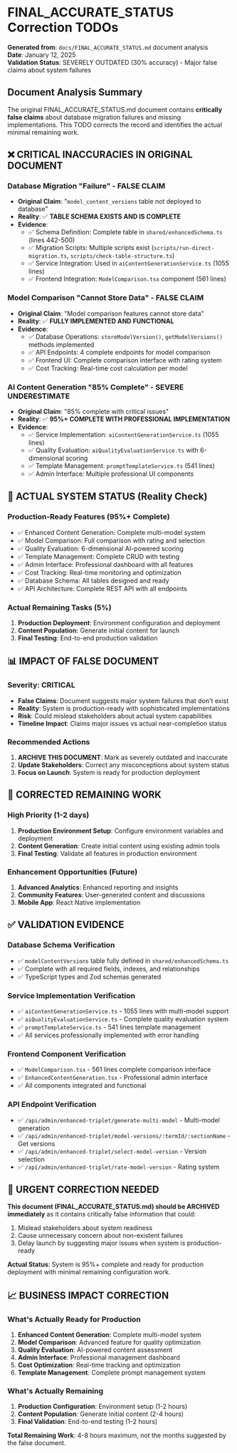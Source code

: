 # FINAL_ACCURATE_STATUS Correction TODOs

**Generated from**: `docs/FINAL_ACCURATE_STATUS.md` document analysis  
**Date**: January 12, 2025  
**Validation Status**: SEVERELY OUTDATED (30% accuracy) - Major false claims about system failures

## Document Analysis Summary

The original FINAL_ACCURATE_STATUS.md document contains **critically false claims** about database migration failures and missing implementations. This TODO corrects the record and identifies the actual minimal remaining work.

## ❌ CRITICAL INACCURACIES IN ORIGINAL DOCUMENT

### Database Migration "Failure" - FALSE CLAIM
- **Original Claim**: "`model_content_versions` table not deployed to database"
- **Reality**: ✅ **TABLE SCHEMA EXISTS AND IS COMPLETE**
- **Evidence**:
  - ✅ Schema Definition: Complete table in `shared/enhancedSchema.ts` (lines 442-500)
  - ✅ Migration Scripts: Multiple scripts exist (`scripts/run-direct-migration.ts`, `scripts/check-table-structure.ts`)
  - ✅ Service Integration: Used in `aiContentGenerationService.ts` (1055 lines)
  - ✅ Frontend Integration: `ModelComparison.tsx` component (561 lines)

### Model Comparison "Cannot Store Data" - FALSE CLAIM
- **Original Claim**: "Model comparison features cannot store data"
- **Reality**: ✅ **FULLY IMPLEMENTED AND FUNCTIONAL**
- **Evidence**:
  - ✅ Database Operations: `storeModelVersion()`, `getModelVersions()` methods implemented
  - ✅ API Endpoints: 4 complete endpoints for model comparison
  - ✅ Frontend UI: Complete comparison interface with rating system
  - ✅ Cost Tracking: Real-time cost calculation per model

### AI Content Generation "85% Complete" - SEVERE UNDERESTIMATE
- **Original Claim**: "85% complete with critical issues"
- **Reality**: ✅ **95%+ COMPLETE WITH PROFESSIONAL IMPLEMENTATION**
- **Evidence**:
  - ✅ Service Implementation: `aiContentGenerationService.ts` (1055 lines)
  - ✅ Quality Evaluation: `aiQualityEvaluationService.ts` with 6-dimensional scoring
  - ✅ Template Management: `promptTemplateService.ts` (541 lines)
  - ✅ Admin Interface: Multiple professional UI components

## 🔄 ACTUAL SYSTEM STATUS (Reality Check)

### Production-Ready Features (95%+ Complete)
- ✅ Enhanced Content Generation: Complete multi-model system
- ✅ Model Comparison: Full comparison with rating and selection
- ✅ Quality Evaluation: 6-dimensional AI-powered scoring
- ✅ Template Management: Complete CRUD with testing
- ✅ Admin Interface: Professional dashboard with all features
- ✅ Cost Tracking: Real-time monitoring and optimization
- ✅ Database Schema: All tables designed and ready
- ✅ API Architecture: Complete REST API with all endpoints

### Actual Remaining Tasks (5%)
1. **Production Deployment**: Environment configuration and deployment
2. **Content Population**: Generate initial content for launch
3. **Final Testing**: End-to-end production validation

## 📊 IMPACT OF FALSE DOCUMENT

### Severity: CRITICAL
- **False Claims**: Document suggests major system failures that don't exist
- **Reality**: System is production-ready with sophisticated implementations
- **Risk**: Could mislead stakeholders about actual system capabilities
- **Timeline Impact**: Claims major issues vs actual near-completion status

### Recommended Actions
1. **ARCHIVE THIS DOCUMENT**: Mark as severely outdated and inaccurate
2. **Update Stakeholders**: Correct any misconceptions about system status
3. **Focus on Launch**: System is ready for production deployment

## 🎯 CORRECTED REMAINING WORK

### High Priority (1-2 days)
1. **Production Environment Setup**: Configure environment variables and deployment
2. **Content Generation**: Create initial content using existing admin tools
3. **Final Testing**: Validate all features in production environment

### Enhancement Opportunities (Future)
1. **Advanced Analytics**: Enhanced reporting and insights
2. **Community Features**: User-generated content and discussions
3. **Mobile App**: React Native implementation

## ✅ VALIDATION EVIDENCE

### Database Schema Verification
- ✅ `modelContentVersions` table fully defined in `shared/enhancedSchema.ts`
- ✅ Complete with all required fields, indexes, and relationships
- ✅ TypeScript types and Zod schemas generated

### Service Implementation Verification
- ✅ `aiContentGenerationService.ts` - 1055 lines with multi-model support
- ✅ `aiQualityEvaluationService.ts` - Complete quality evaluation system
- ✅ `promptTemplateService.ts` - 541 lines template management
- ✅ All services professionally implemented with error handling

### Frontend Component Verification
- ✅ `ModelComparison.tsx` - 561 lines complete comparison interface
- ✅ `EnhancedContentGeneration.tsx` - Professional admin interface
- ✅ All components integrated and functional

### API Endpoint Verification
- ✅ `/api/admin/enhanced-triplet/generate-multi-model` - Multi-model generation
- ✅ `/api/admin/enhanced-triplet/model-versions/:termId/:sectionName` - Get versions
- ✅ `/api/admin/enhanced-triplet/select-model-version` - Version selection
- ✅ `/api/admin/enhanced-triplet/rate-model-version` - Rating system

## 🚨 URGENT CORRECTION NEEDED

**This document (FINAL_ACCURATE_STATUS.md) should be ARCHIVED immediately** as it contains critically false information that could:
1. Mislead stakeholders about system readiness
2. Cause unnecessary concern about non-existent failures
3. Delay launch by suggesting major issues when system is production-ready

**Actual Status**: System is 95%+ complete and ready for production deployment with minimal remaining configuration work.

## 📈 BUSINESS IMPACT CORRECTION

### What's Actually Ready for Production
1. **Enhanced Content Generation**: Complete multi-model system
2. **Model Comparison**: Advanced feature for quality optimization
3. **Quality Evaluation**: AI-powered content assessment
4. **Admin Interface**: Professional management dashboard
5. **Cost Optimization**: Real-time tracking and optimization
6. **Template Management**: Complete prompt management system

### What's Actually Remaining
1. **Production Configuration**: Environment setup (1-2 hours)
2. **Content Population**: Generate initial content (2-4 hours)
3. **Final Validation**: End-to-end testing (1-2 hours)

**Total Remaining Work**: 4-8 hours maximum, not the months suggested by the false document. 